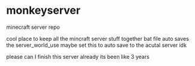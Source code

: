 # monkeyserver
minecraft server repo

cool place to keep all the mincraft server stuff together
bat file auto saves the server_world_use
maybe set this to auto save to the acutal server idk

please can I finish this server already its been like 3 years
